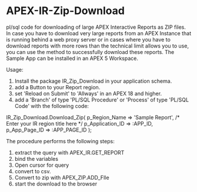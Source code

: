 # APEX-IR-Zip-Download
pl/sql code for downloading of large APEX Interactive Reports as ZIP files.
In case you have to download very large reports from an APEX Instance that is running behind a web proxy server or in cases where you have to download reports with more rows than the technical limit allows you to use, you can use the method to successfully download these reports. The Sample App can be installed in an APEX 5 Workspace.


Usage:
1. Install the package IR_Zip_Download in your application schema.
2. add a Button to your Report region.
3. set 'Reload on Submit' to 'Allways' in an APEX 18 and higher.
4. add a 'Branch' of type 'PL/SQL Procedure' or 'Process' of type 'PL/SQL Code' with the following code:

IR_Zip_Download.Download_Zip(
    p_Region_Name => 'Sample Report',  /* Enter your IR region title here */
    p_Application_ID => :APP_ID,
    p_App_Page_ID => :APP_PAGE_ID
);

The procedure performs the following steps:
1. extract the query with APEX_IR.GET_REPORT
2. bind the variables
3. Open cursor for query
4. convert to csv.
5. Convert to zip with APEX_ZIP.ADD_FIle
6. start the download to the browser
